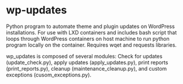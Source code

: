 # wp-updates
Python program to automate theme and plugin updates on WordPress installations. For use with LXD containers and includes bash script that loops through WordPress containers on host machine to run python program locally on the container. Requires wqet and requests libraries.

wp_updates is composed of several modules: Check for updates (update_check.py), apply updates (apply_updates.py), print reports (print_reports.py), cleanup (maintenance_cleanup.py), and custom exceptions (cusom_exceptions.py).
